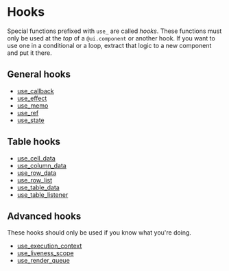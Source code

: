 # Hooks

Special functions prefixed with `use_` are called _hooks_. These functions must only be used at the _top_ of a `@ui.component` or another hook. If you want to use one in a conditional or a loop, extract that logic to a new component and put it there.

## General hooks

- [use_callback](use_callback)
- [use_effect](use_effect)
- [use_memo](use_memo)
- [use_ref](use_ref)
- [use_state](use_state)

## Table hooks

- [use_cell_data](use_cell_data)
- [use_column_data](use_column_data)
- [use_row_data](use_row_data)
- [use_row_list](use_row_list)
- [use_table_data](use_table_data)
- [use_table_listener](use_table_listener)

## Advanced hooks

These hooks should only be used if you know what you're doing.

- [use_execution_context](use_execution_context)
- [use_liveness_scope](use_liveness_scope)
- [use_render_queue](use_render_queue)
